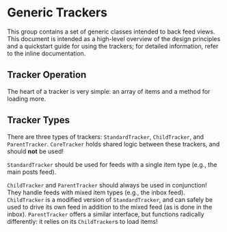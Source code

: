 #  Generic Trackers

This group contains a set of generic classes intended to back feed views. This document is intended as a high-level overview of the design principles and a quickstart guide for using the trackers; for detailed information, refer to the inline documentation.

## Tracker Operation

The heart of a tracker is very simple: an array of items and a method for loading more.

## Tracker Types

There are three types of trackers: `StandardTracker`, `ChildTracker`, and `ParentTracker`. `CoreTracker` holds shared logic between these trackers, and should **not** be used!

`StandardTracker` should be used for feeds with a single item type (e.g., the main posts feed).

`ChildTracker` and `ParentTracker` should always be used in conjunction! They handle feeds with mixed item types (e.g., the inbox feed). `ChildTracker` is a modified version of `StandardTracker`, and can safely be used to drive its own feed in addition to the mixed feed (as is done in the inbox). `ParentTracker` offers a similar interface, but functions radically differently: it relies on its `ChildTracker`s to load items!
